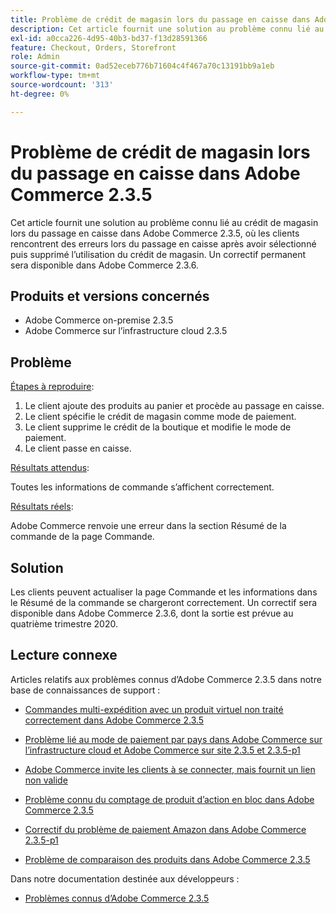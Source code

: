 ```yaml
---
title: Problème de crédit de magasin lors du passage en caisse dans Adobe Commerce 2.3.5
description: Cet article fournit une solution au problème connu lié au crédit de magasin lors du passage en caisse dans Adobe Commerce 2.3.5, où les clients rencontrent des erreurs lors du passage en caisse après avoir sélectionné puis supprimé l’utilisation du crédit de magasin. Un correctif permanent sera disponible dans Adobe Commerce 2.3.6.
exl-id: a0cca226-4d95-40b3-bd37-f13d28591366
feature: Checkout, Orders, Storefront
role: Admin
source-git-commit: 0ad52eceb776b71604c4f467a70c13191bb9a1eb
workflow-type: tm+mt
source-wordcount: '313'
ht-degree: 0%

---
```


# Problème de crédit de magasin lors du passage en caisse dans Adobe Commerce 2.3.5

Cet article fournit une solution au problème connu lié au crédit de magasin lors du passage en caisse dans Adobe Commerce 2.3.5, où les clients rencontrent des erreurs lors du passage en caisse après avoir sélectionné puis supprimé l’utilisation du crédit de magasin. Un correctif permanent sera disponible dans Adobe Commerce 2.3.6.

## Produits et versions concernés

* Adobe Commerce on-premise 2.3.5
* Adobe Commerce sur l’infrastructure cloud 2.3.5

## Problème

<u>Étapes à reproduire</u>:

1. Le client ajoute des produits au panier et procède au passage en caisse.
1. Le client spécifie le crédit de magasin comme mode de paiement.
1. Le client supprime le crédit de la boutique et modifie le mode de paiement.
1. Le client passe en caisse.

<u>Résultats attendus</u>:

Toutes les informations de commande s’affichent correctement.

<u>Résultats réels</u>:

Adobe Commerce renvoie une erreur dans la section Résumé de la commande de la page Commande.

## Solution

Les clients peuvent actualiser la page Commande et les informations dans le Résumé de la commande se chargeront correctement. Un correctif sera disponible dans Adobe Commerce 2.3.6, dont la sortie est prévue au quatrième trimestre 2020.

## Lecture connexe

Articles relatifs aux problèmes connus d’Adobe Commerce 2.3.5 dans notre base de connaissances de support :

* [Commandes multi-expédition avec un produit virtuel non traité correctement dans Adobe Commerce 2.3.5](/help/troubleshooting/miscellaneous/magento-2-3-5-known-issue-virtual-product-multi-ship-orders.md)

* [Problème lié au mode de paiement par pays dans Adobe Commerce sur l’infrastructure cloud et Adobe Commerce sur site 2.3.5 et 2.3.5-p1](/help/troubleshooting/known-issues-patches-attached/magento-2-3-5-2-3-5-p1-patch-country-payment-issue.md)

* [Adobe Commerce invite les clients à se connecter, mais fournit un lien non valide](/help/troubleshooting/known-issues-patches-attached/magento-prompts-customers-log-in-invalid-link.md)

* [Problème connu du comptage de produit d’action en bloc dans Adobe Commerce 2.3.5](/help/troubleshooting/miscellaneous/bulk-action-product-count-known-issue-in-magento-2-3-5.md)

* [Correctif du problème de paiement Amazon dans Adobe Commerce 2.3.5-p1](/help/troubleshooting/payments/patch-for-amazon-pay-checkout-issue-in-magento-2-3-5-p1.md)

* [Problème de comparaison des produits dans Adobe Commerce 2.3.5](/help/troubleshooting/storefront/product-comparison-known-issue-in-magento-2-3-5.md)

Dans notre documentation destinée aux développeurs :

* [Problèmes connus d’Adobe Commerce 2.3.5](https://devdocs.magento.com/guides/v2.3/release-notes/release-notes-2-3-5-commerce.html#known-issues)
